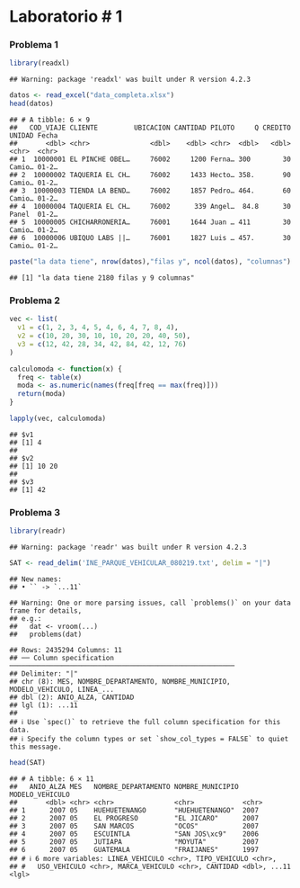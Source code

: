 Laboratorio \# 1
================

### Problema 1

``` r
library(readxl)
```

    ## Warning: package 'readxl' was built under R version 4.2.3

``` r
datos <- read_excel("data_completa.xlsx")
head(datos)
```

    ## # A tibble: 6 × 9
    ##   COD_VIAJE CLIENTE         UBICACION CANTIDAD PILOTO     Q CREDITO UNIDAD Fecha
    ##       <dbl> <chr>               <dbl>    <dbl> <chr>  <dbl>   <dbl> <chr>  <chr>
    ## 1  10000001 EL PINCHE OBEL…     76002     1200 Ferna… 300        30 Camio… 01-2…
    ## 2  10000002 TAQUERIA EL CH…     76002     1433 Hecto… 358.       90 Camio… 01-2…
    ## 3  10000003 TIENDA LA BEND…     76002     1857 Pedro… 464.       60 Camio… 01-2…
    ## 4  10000004 TAQUERIA EL CH…     76002      339 Angel…  84.8      30 Panel  01-2…
    ## 5  10000005 CHICHARRONERIA…     76001     1644 Juan … 411        30 Camio… 01-2…
    ## 6  10000006 UBIQUO LABS ||…     76001     1827 Luis … 457.       30 Camio… 01-2…

``` r
paste("la data tiene", nrow(datos),"filas y", ncol(datos), "columnas")
```

    ## [1] "la data tiene 2180 filas y 9 columnas"

### Problema 2

``` r
vec <- list(
  v1 = c(1, 2, 3, 4, 5, 4, 6, 4, 7, 8, 4),
  v2 = c(10, 20, 30, 10, 10, 20, 20, 40, 50),
  v3 = c(12, 42, 28, 34, 42, 84, 42, 12, 76)
)

calculomoda <- function(x) {
  freq <- table(x)
  moda <- as.numeric(names(freq[freq == max(freq)]))
  return(moda)
}

lapply(vec, calculomoda)
```

    ## $v1
    ## [1] 4
    ## 
    ## $v2
    ## [1] 10 20
    ## 
    ## $v3
    ## [1] 42

### Problema 3

``` r
library(readr)
```

    ## Warning: package 'readr' was built under R version 4.2.3

``` r
SAT <- read_delim('INE_PARQUE_VEHICULAR_080219.txt', delim = "|")
```

    ## New names:
    ## • `` -> `...11`

    ## Warning: One or more parsing issues, call `problems()` on your data frame for details,
    ## e.g.:
    ##   dat <- vroom(...)
    ##   problems(dat)

    ## Rows: 2435294 Columns: 11
    ## ── Column specification ────────────────────────────────────────────────────────
    ## Delimiter: "|"
    ## chr (8): MES, NOMBRE_DEPARTAMENTO, NOMBRE_MUNICIPIO, MODELO_VEHICULO, LINEA_...
    ## dbl (2): ANIO_ALZA, CANTIDAD
    ## lgl (1): ...11
    ## 
    ## ℹ Use `spec()` to retrieve the full column specification for this data.
    ## ℹ Specify the column types or set `show_col_types = FALSE` to quiet this message.

``` r
head(SAT)
```

    ## # A tibble: 6 × 11
    ##   ANIO_ALZA MES   NOMBRE_DEPARTAMENTO NOMBRE_MUNICIPIO MODELO_VEHICULO
    ##       <dbl> <chr> <chr>               <chr>            <chr>          
    ## 1      2007 05    HUEHUETENANGO       "HUEHUETENANGO"  2007           
    ## 2      2007 05    EL PROGRESO         "EL JICARO"      2007           
    ## 3      2007 05    SAN MARCOS          "OCOS"           2007           
    ## 4      2007 05    ESCUINTLA           "SAN JOS\xc9"    2006           
    ## 5      2007 05    JUTIAPA             "MOYUTA"         2007           
    ## 6      2007 05    GUATEMALA           "FRAIJANES"      1997           
    ## # ℹ 6 more variables: LINEA_VEHICULO <chr>, TIPO_VEHICULO <chr>,
    ## #   USO_VEHICULO <chr>, MARCA_VEHICULO <chr>, CANTIDAD <dbl>, ...11 <lgl>
